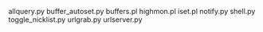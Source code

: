 allquery.py
buffer_autoset.py
buffers.pl
highmon.pl
iset.pl
notify.py
shell.py
toggle_nicklist.py
urlgrab.py
urlserver.py
